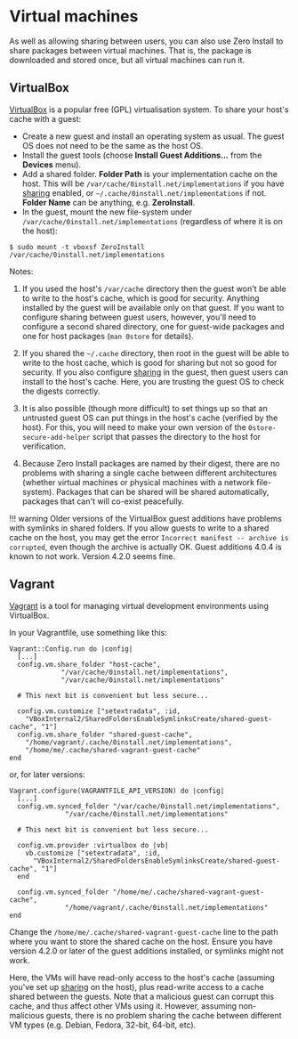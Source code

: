 # Virtual machines

As well as allowing sharing between users, you can also use Zero Install to share packages between virtual machines. That is, the package is downloaded and stored once, but all virtual machines can run it.

## VirtualBox

[VirtualBox](https://www.virtualbox.org/) is a popular free (GPL) virtualisation system. To share your host's cache with a guest:

- Create a new guest and install an operating system as usual. The guest OS does not need to be the same as the host OS.
- Install the guest tools (choose **Install Guest Additions...** from the **Devices** menu).
- Add a shared folder. **Folder Path** is your implementation cache on the host. This will be `/var/cache/0install.net/implementations` if you have [sharing](sharing.md) enabled, or `~/.cache/0install.net/implementations` if not. **Folder Name** can be anything, e.g. **ZeroInstall**.
- In the guest, mount the new file-system under `/var/cache/0install.net/implementations` (regardless of where it is on the host):

```shell
$ sudo mount -t vboxsf ZeroInstall /var/cache/0install.net/implementations
```

Notes:

1. If you used the host's `/var/cache` directory then the guest won't be able to write to the host's cache, which is good for security. Anything installed by the guest will be available only on that guest. If you want to configure sharing between guest users, however, you'll need to configure a second shared directory, one for guest-wide packages and one for host packages (`man 0store` for details).
    
2. If you shared the `~/.cache` directory, then root in the guest will be able to write to the host cache, which is good for sharing but not so good for security. If you also configure [sharing](sharing.md) in the guest, then guest users can install to the host's cache. Here, you are trusting the guest OS to check the digests correctly.
    
3. It is also possible (though more difficult) to set things up so that an untrusted guest OS can put things in the host's cache (verified by the host). For this, you will need to make your own version of the `0store-secure-add-helper` script that passes the directory to the host for verification.
    
4. Because Zero Install packages are named by their digest, there are no problems with sharing a single cache between different architectures (whether virtual machines or physical machines with a network file-system). Packages that can be shared will be shared automatically, packages that can't will co-exist peacefully.
    
!!! warning
    Older versions of the VirtualBox guest additions have problems with symlinks in shared folders. If you allow guests to write to a shared cache on the host, you may get the error `Incorrect manifest -- archive is corrupted`, even though the archive is actually OK. Guest additions 4.0.4 is known to not work. Version 4.2.0 seems fine.

## Vagrant

[Vagrant](https://www.vagrantup.com/) is a tool for managing virtual development environments using VirtualBox.

In your Vagrantfile, use something like this:

```vagrantfile
Vagrant::Config.run do |config|
  [...]
  config.vm.share_folder "host-cache",
			 "/var/cache/0install.net/implementations",
			 "/var/cache/0install.net/implementations"

  # This next bit is convenient but less secure...

  config.vm.customize ["setextradata", :id,
  	"VBoxInternal2/SharedFoldersEnableSymlinksCreate/shared-guest-cache", "1"]
  config.vm.share_folder "shared-guest-cache",
  	"/home/vagrant/.cache/0install.net/implementations",
  	"/home/me/.cache/shared-vagrant-guest-cache"
end
```

or, for later versions:

```vagrantfile
Vagrant.configure(VAGRANTFILE_API_VERSION) do |config|
  [...]
  config.vm.synced_folder "/var/cache/0install.net/implementations",
			  "/var/cache/0install.net/implementations"

  # This next bit is convenient but less secure...

  config.vm.provider :virtualbox do |vb|
    vb.customize ["setextradata", :id,
	  "VBoxInternal2/SharedFoldersEnableSymlinksCreate/shared-guest-cache", "1"]
  end

  config.vm.synced_folder "/home/me/.cache/shared-vagrant-guest-cache",
			  "/home/vagrant/.cache/0install.net/implementations"
end
```

Change the `/home/me/.cache/shared-vagrant-guest-cache` line to the path where you want to store the shared cache on the host. Ensure you have version 4.2.0 or later of the guest additions installed, or symlinks might not work.

Here, the VMs will have read-only access to the host's cache (assuming you've set up [sharing](sharing.md) on the host), plus read-write access to a cache shared between the guests. Note that a malicious guest can corrupt this cache, and thus affect other VMs using it. However, assuming non-malicious guests, there is no problem sharing the cache between different VM types (e.g. Debian, Fedora, 32-bit, 64-bit, etc).
